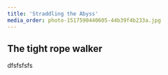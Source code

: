 ```yaml
---
title: 'Straddling the Abyss'
media_order: photo-1517590440605-44b39f4b233a.jpg
---
```



<p></p>
<h2>The tight rope walker</h2><p>dfsfsfsfs</p>
